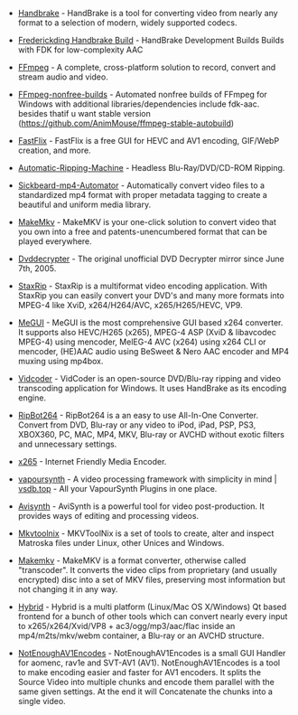 -   [Handbrake](https://handbrake.fr/) - HandBrake is a tool for converting video from nearly any format to a selection of modern, widely supported codecs.

-   [Frederickding Handbrake Build](https://frederickding.gitlab.io/HandBrake/) - HandBrake Development Builds Builds with FDK for low-complexity AAC

-   [FFmpeg](https://ffmpeg.org/) - A complete, cross-platform solution to record, convert and stream audio and video.

-   [FFmpeg-nonfree-builds](https://github.com/AnimMouse/ffmpeg-autobuild) - Automated nonfree builds of FFmpeg for Windows with additional libraries/dependencies include fdk-aac. besides thatif u want stable version (https://github.com/AnimMouse/ffmpeg-stable-autobuild)

-   [FastFlix](https://github.com/cdgriffith/FastFlix) - FastFlix is a free GUI for HEVC and AV1 encoding, GIF/WebP creation, and more.

-   [Automatic-Ripping-Machine](https://b3n.org/automatic-ripping-machine/) - Headless Blu-Ray/DVD/CD-ROM Ripping.

-   [Sickbeard-mp4-Automator](https://github.com/mdhiggins/sickbeard_mp4_automator) - Automatically convert video files to a standardized mp4 format with proper metadata tagging to create a beautiful and uniform media library.

-   [MakeMkv](http://www.makemkv.com/) - MakeMKV is your one-click solution to convert video that you own into a free and patents-unencumbered format that can be played everywhere.

-   [Dvddecrypter](http://dvddecrypter.org.uk/) - The original unofficial DVD Decrypter mirror since June 7th, 2005.

-   [StaxRip](https://github.com/staxrip/staxrip) - StaxRip is a multiformat video encoding application. With StaxRip you can easily convert your DVD's and many more formats into MPEG-4 like XviD, x264/H264/AVC, x265/H265/HEVC, VP9.

-   [MeGUI](https://www.videohelp.com/software/MeGUI) - MeGUI is the most comprehensive GUI based x264 converter. It supports also HEVC/H265 (x265), MPEG-4 ASP (XviD & libavcodec MPEG-4) using mencoder, MelEG-4 AVC (x264) using x264 CLI or mencoder, (HE)AAC audio using BeSweet & Nero AAC encoder and MP4 muxing using mp4box.

-   [Vidcoder](https://vidcoder.net/) - VidCoder is an open-source DVD/Blu-ray ripping and video transcoding application for Windows. It uses HandBrake as its encoding engine.

-   [RipBot264](https://www.videohelp.com/software/RipBot264) - RipBot264 is a an easy to use All-In-One Converter. Convert from DVD, Blu-ray or any video to iPod, iPad, PSP, PS3, XBOX360, PC, MAC, MP4, MKV, Blu-ray or AVCHD without exotic filters and unnecessary settings.

-   [x265](http://x265.github.io/) - Internet Friendly Media Encoder.

-   [vapoursynth](https://www.vapoursynth.com/) - A video processing framework with simplicity in mind | [vsdb.top](https://vsdb.top/) - All your VapourSynth Plugins in one place.

-   [Avisynth](http://avisynth.nl/index.php/Main_Page) - AviSynth is a powerful tool for video post-production. It provides ways of editing and processing videos.

-   [Mkvtoolnix](https://mkvtoolnix.download/) - MKVToolNix is a set of tools to create, alter and inspect Matroska files under Linux, other Unices and Windows.

-   [Makemkv](https://www.makemkv.com/) - MakeMKV is a format converter, otherwise called "transcoder". It converts the video clips from proprietary (and usually encrypted) disc into a set of MKV files, preserving most information but not changing it in any way.

-   [Hybrid](https://www.selur.de/) - Hybrid is a multi platform (Linux/Mac OS X/Windows) Qt based frontend for a bunch of other tools which can convert nearly every input to x265/x264/Xvid/VP8 + ac3/ogg/mp3/aac/flac inside an mp4/m2ts/mkv/webm container, a Blu-ray or an AVCHD structure.

-   [NotEnoughAV1Encodes](https://github.com/Alkl58/NotEnoughAV1Encodes) - NotEnoughAV1Encodes is a small GUI Handler for aomenc, rav1e and SVT-AV1 (AV1). NotEnoughAV1Encodes is a tool to make encoding easier and faster for AV1 encoders. It splits the Source Video into multiple chunks and encode them parallel with the same given settings. At the end it will Concatenate the chunks into a single video.
